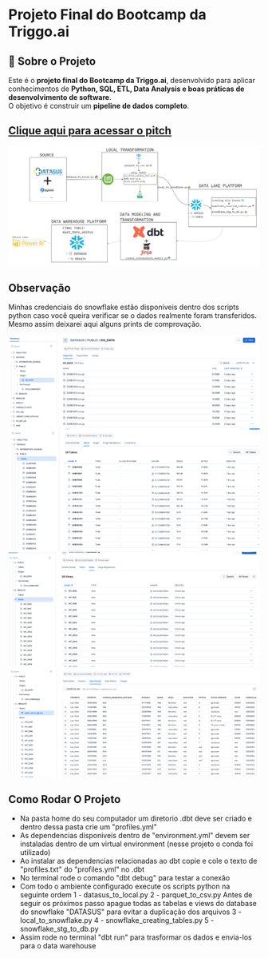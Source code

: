 # Projeto Final do Bootcamp da Triggo.ai

## 🚀 Sobre o Projeto
Este é o **projeto final do Bootcamp da Triggo.ai**, desenvolvido para aplicar conhecimentos de **Python, SQL, ETL, Data Analysis e boas práticas de desenvolvimento de software**.  
O objetivo é construir um **pipeline de dados completo**.

[Clique aqui para acessar o pitch](https://youtu.be/XZ9DrtrXVCQ)
---

![Arquitetura do projeto](readme_assets/mapa.jpg)

## Observação
Minhas credenciais do snowflake estão disponiveis dentro dos scripts python caso você queira verificar se o dados realmente foram transferidos.
Mesmo assim deixarei aqui alguns prints de comprovação.


![img2](readme_assets/data_lake_stg.png)
![img3](readme_assets/data_lake_tables.png)
![img1](readme_assets/data_warehouse_views.png)
![img4](readme_assets/data_warehouse_final_table.png)

## Como Rodar O Projeto
- Na pasta home do seu computador um diretorio .dbt deve ser criado e dentro dessa pasta crie um "profiles.yml"
- As dependencias disponiveis dentro de "environment.yml" devem ser instaladas dentro de um virtual environment (nesse projeto o conda foi utilizado)
- Ao instalar as dependencias relacionadas ao dbt copie e cole o texto de "profiles.txt" do "profiles.yml" no .dbt
- No terminal rode o comando "dbt debug" para testar a conexão 
- Com todo o ambiente configurado execute os scripts python na seguinte ordem
    1 - datasus_to_local.py
    2 - parquet_to_csv.py
    Antes de seguir os próximos passo apague todas as tabelas e views do database do snowflake "DATASUS" para evitar a duplicação dos arquivos
    3 - local_to_snowflake.py
    4 - snowflake_creating_tables.py
    5 - snowflake_stg_to_db.py
- Assim rode no terminal "dbt run" para trasformar os dados e envia-los para o data warehouse
